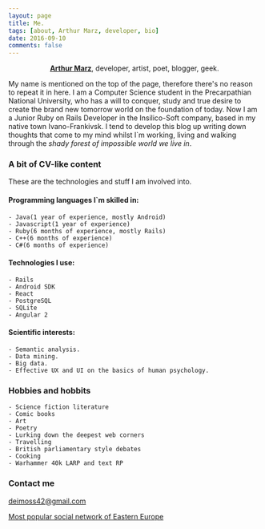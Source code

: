 ```yaml
---
layout: page
title: Me.
tags: [about, Arthur Marz, developer, bio]
date: 2016-09-10
comments: false
---
```

    
<center><a href="https://github.com/arthur-marz"><b>Arthur Marz</b></a>, developer, artist, poet, blogger, geek.</center>

My name is mentioned on the top of the page, therefore there's no reason to repeat it in here.
I am a Computer Science student in the Precarpathian National University, who has a will to conquer,
study and true desire to create the brand new tomorrow world on the foundation of today.
Now I am a Junior Ruby on Rails Developer in the Insilico-Soft company, based in my native
town Ivano-Frankivsk. I tend to develop this blog up writing down thoughts that come to
my mind whilst I`m working, living and walking through the *shady forest of impossible world we live in*.

### A bit of CV-like content

These are the technologies and stuff I am involved into.

#### Programming languages I`m skilled in:
    - Java(1 year of experience, mostly Android)
    - Javascript(1 year of experience)
    - Ruby(6 months of experience, mostly Rails)
    - C++(6 months of experience)
    - C#(6 months of experience)

#### Technologies I use:
    - Rails
    - Android SDK
    - React
    - PostgreSQL
    - SQLite
    - Angular 2

#### Scientific interests:
    - Semantic analysis.
    - Data mining.
    - Big data.
    - Effective UX and UI on the basics of human psychology.

### Hobbies and hobbits
    - Science fiction literature
    - Comic books
    - Art
    - Poetry
    - Lurking down the deepest web corners
    - Travelling
    - British parliamentary style debates
    - Cooking
    - Warhammer 40k LARP and text RP

### Contact me

[deimoss42@gmail.com](mailto:deimoss42@gmail.com)

[Most popular social network of Eastern Europe](https://vk.com/unnamed_bastard_son)

